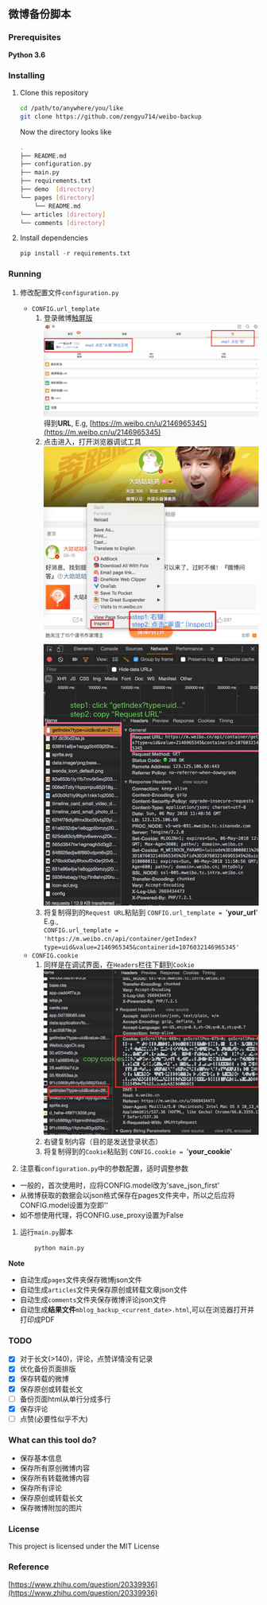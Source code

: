 ## 微博备份脚本


### Prerequisites

**Python 3.6**

### Installing

1. Clone this repository

    ```bash
    cd /path/to/anywhere/you/like
    git clone https://github.com/zengyu714/weibo-backup
    ```
    Now the directory looks like
    
    ```bash
    .
    ├── README.md
    ├── configuration.py
    ├── main.py
    ├── requirements.txt
    ├── demo  [directory]
    └── pages [directory]
        └── README.md
    └── articles [directory]
    └── comments [directory]
 
    ```
    
2. Install dependencies

    ```python
    pip install -r requirements.txt
    ```

### Running
1. 修改配置文件`configuration.py`
    + `CONFIG.url_template`
        1. 登录微博[触屏版](https://m.weibo.cn/)
            ![image](demo/get_url.jpg)
            得到**URL**, E.g, [https://m.weibo.cn/u/2146965345](https://m.weibo.cn/u/2146965345)
        2. 点击进入，打开浏览器调试工具
        ![image](demo/inspect_1.jpg)
        ![image](demo/inspect_2.jpg)
        3. 将复制得到的`Request URL`粘贴到
        `CONFIG.url_template = `'**your_url**'
        E.g.,  
        `CONFIG.url_template = 'https://m.weibo.cn/api/container/getIndex?type=uid&value=2146965345&containerid=1076032146965345'`
    + `CONFIG.cookie` 
        1. 同样是在调试界面，在`Headers`栏往下翻到`Cookie` 
        ![image](demo/cookie.jpg)
        2. 右键复制内容（目的是发送登录状态）
        3. 将复制得到的`Cookie`粘贴到
        `CONFIG.cookie = `'**your_cookie**'
        
1. 注意看`configuration.py`中的参数配置，适时调整参数
+ 一般的，首次使用时，应将CONFIG.model改为'save_json_first'
+ 从微博获取的数据会以json格式保存在pages文件夹中，所以之后应将CONFIG.model设置为空即''
+ 如不想使用代理，将CONFIG.use_proxy设置为False
1. 运行`main.py`脚本
    ```python
        python main.py
    ```

**Note**
+ 自动生成`pages`文件夹保存微博json文件
+ 自动生成`articles`文件夹保存原创或转载文章json文件
+ 自动生成`comments`文件夹保存微博评论json文件
+ 自动生成**结果文件**`mblog_backup_<current_date>.html`,可以在浏览器打开并打印成PDF

### TODO
- [x] 对于长文(>140)，评论，点赞详情没有记录
- [x] 优化备份页面排版
- [X] 保存转载的微博
- [X] 保存原创或转载长文
- [ ] 备份页面html从单行分成多行
- [x] 保存评论
- [ ] 点赞(必要性似乎不大)

### What can this tool do?
- 保存基本信息
- 保存所有原创微博内容
- 保存所有转载微博内容
- 保存所有评论
- 保存原创或转载长文
- 保存微博附加的图片

### License
This project is licensed under the MIT License

### Reference
[https://www.zhihu.com/question/20339936](https://www.zhihu.com/question/20339936)
